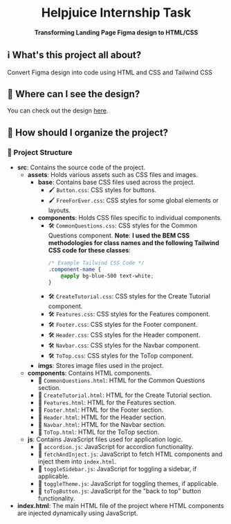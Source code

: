 <!-- Project Title -->
<div align="center">
  <h1>Helpjuice Internship Task</h1>
  <h4>Transforming Landing Page Figma design to HTML/CSS</h4>
</div>

<!-- Introduction -->
## ℹ️ What's this project all about?
Convert Figma design into code using HTML and CSS and Tailwind CSS

<!-- Design Link -->
## 🎨 Where can I see the design?
You can check out the design [here](https://6604957705248464723b89c9--aquamarine-sherbet-a5ce4e.netlify.app/#).

<!-- Project Organization -->
## 📂 How should I organize the project?

### 📁 Project Structure

- **src**: Contains the source code of the project.
    - **assets**: Holds various assets such as CSS files and images.
        - **base**: Contains base CSS files used across the project.
            - 🖌️ `Button.css`: CSS styles for buttons.
            - 🖌️ `FreeForEver.css`: CSS styles for some global elements or layouts.
        - **components**: Holds CSS files specific to individual components.
            - 🛠️ `CommonQuestions.css`: CSS styles for the Common Questions component.
              **Note**: **I used the BEM CSS methodologies for class names and the following Tailwind CSS code for these classes**:
              ```css
              /* Example Tailwind CSS Code */
              .component-name {
                  @apply bg-blue-500 text-white;
              }
              ```
            - 🛠️ `CreateTutorial.css`: CSS styles for the Create Tutorial component.
            - 🛠️ `Features.css`: CSS styles for the Features component.
            - 🛠️ `Footer.css`: CSS styles for the Footer component.
            - 🛠️ `Header.css`: CSS styles for the Header component.
            - 🛠️ `Navbar.css`: CSS styles for the Navbar component.
            - 🛠️ `ToTop.css`: CSS styles for the ToTop component.
        - **imgs**: Stores image files used in the project.
    - **components**: Contains HTML components.
        - 📄 `CommonQuestions.html`: HTML for the Common Questions section.
        - 📄 `CreateTutorial.html`: HTML for the Create Tutorial section.
        - 📄 `Features.html`: HTML for the Features section.
        - 📄 `Footer.html`: HTML for the Footer section.
        - 📄 `Header.html`: HTML for the Header section.
        - 📄 `Navbar.html`: HTML for the Navbar section.
        - 📄 `ToTop.html`: HTML for the ToTop section.
    - **js**: Contains JavaScript files used for application logic.
        - 🧩 `accordion.js`: JavaScript for accordion functionality.
        - 🧩 `fetchAndInject.js`: JavaScript to fetch HTML components and inject them into `index.html`.
        - 🧩 `toggleSidebar.js`: JavaScript for toggling a sidebar, if applicable.
        - 🧩 `toggleTheme.js`: JavaScript for toggling themes, if applicable.
        - 🧩 `toTopButton.js`: JavaScript for the "back to top" button functionality.
- **index.html**: The main HTML file of the project where HTML components are injected dynamically using JavaScript.
